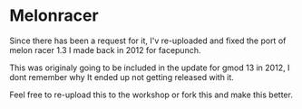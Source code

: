 # Melonracer

Since there has been a request for it, I'v re-uploaded and fixed the port of melon racer 1.3 I made back in 2012 for facepunch.

This was originaly going to be included in the update for gmod 13 in 2012, I dont remember why It ended up not getting released with it.

Feel free to re-upload this to the workshop or fork this and make this better.